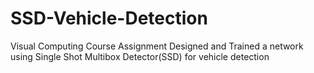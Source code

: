 # SSD-Vehicle-Detection
Visual Computing Course Assignment
Designed and Trained a network using Single Shot Multibox Detector(SSD) for vehicle detection
